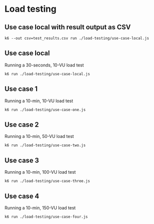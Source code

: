 # Load testing

## Use case local with result output as CSV
```
k6 --out csv=test_results.csv run ./load-testing/use-case-local.js
```

## Use case local
Running a 30-seconds, 10-VU load test
```
k6 run ./load-testing/use-case-local.js
```

## Use case 1
Running a 10-min, 10-VU load test
```
k6 run ./load-testing/use-case-one.js
```

## Use case 2
Running a 10-min, 50-VU load test
```
k6 run ./load-testing/use-case-two.js
```

## Use case 3
Running a 10-min, 100-VU load test
```
k6 run ./load-testing/use-case-three.js
```

## Use case 4
Running a 10-min, 150-VU load test
```
k6 run ./load-testing/use-case-four.js
```
